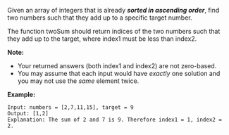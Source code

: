Given an array of integers that is already **_sorted in ascending order_**, find two
numbers such that they add up to a specific target number.

The function twoSum should return indices of the two numbers such that they add up to the
target, where index1 must be less than index2.

**Note:**

- Your returned answers (both index1 and index2) are not zero-based.
- You may assume that each input would have _exactly_ one solution and you may not use the
  _same_ element twice.

**Example:**

    Input: numbers = [2,7,11,15], target = 9
    Output: [1,2]
    Explanation: The sum of 2 and 7 is 9. Therefore index1 = 1, index2 = 2.
